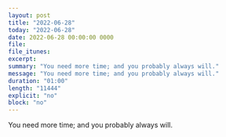 ```yaml
---
layout: post
title: "2022-06-28"
today: "2022-06-28"
date: 2022-06-28 00:00:00 0000
file:
file_itunes:
excerpt:
summary: "You need more time; and you probably always will."
message: "You need more time; and you probably always will."
duration: "01:00"
length: "11444"
explicit: "no"
block: "no"
---
```

You need more time; and you probably always will.

